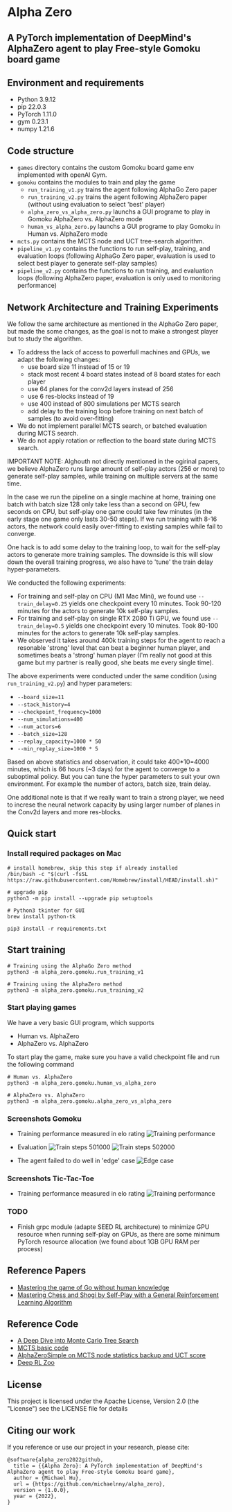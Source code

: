 # Alpha Zero
## A PyTorch implementation of DeepMind's AlphaZero agent to play Free-style Gomoku board game


## Environment and requirements
* Python        3.9.12
* pip           22.0.3
* PyTorch       1.11.0
* gym           0.23.1
* numpy         1.21.6


## Code structure
* `games` directory contains the custom Gomoku board game env implemented with openAI Gym.
* `gomoku` contains the modules to train and play the game
  - `run_training_v1.py` trains the agent following AlphaGo Zero paper
  - `run_training_v2.py` trains the agent following AlphaZero paper (without using evaluation to select 'best' player)
  - `alpha_zero_vs_alpha_zero.py` launchs a GUI programe to play in Gomoku AlphaZero vs. AlphaZero mode
  - `human_vs_alpha_zero.py` launchs a GUI programe to play Gomoku in Human vs. AlphaZero mode
* `mcts.py` contains the MCTS node and UCT tree-search algorithm.
* `pipeline_v1.py` contains the functions to run self-play, training, and evaluation loops (following AlphaGo Zero paper, evaluation is used to select best player to generate self-play samples)
* `pipeline_v2.py` contains the functions to run training, and evaluation loops (following AlphaZero paper, evaluation is only used to monitoring performance)


## Network Architecture and Training Experiments
We follow the same architecture as mentioned in the AlphaGo Zero paper, but made the some changes,
as the goal is not to make a strongest player but to study the algorithm.
* To address the lack of access to powerfull machines and GPUs, we adapt the following changes:
  - use board size 11 instead of 15 or 19
  - stack most recent 4 board states instead of 8 board states for each player
  - use 64 planes for the conv2d layers instead of 256
  - use 6 res-blocks instead of 19
  - use 400 instead of 800 simulations per MCTS search
  - add delay to the training loop before training on next batch of samples (to avoid over-fitting)
* We do not implement parallel MCTS search, or batched evaluation during MCTS search.
* We do not apply rotation or reflection to the board state during MCTS search.

IMPORTANT NOTE:
Alghouth not directly mentioned in the ogirinal papers, we believe AlphaZero runs large amount of self-play actors (256 or more) to generate self-play samples,
while training on multiple servers at the same time.

In the case we run the pipeline on a single machine at home, training one batch with batch size 128 only take less than a second on GPU, few seconds on CPU,
but self-play one game could take few minutes (in the early stage one game only lasts 30-50 steps).
If we run training with 8-16 actors, the network could easily over-fitting to existing samples while fail to converge.

One hack is to add some delay to the training loop, to wait for the self-play actors to generate more training samples.
The downside is this will slow down the overall training progress, we also have to 'tune' the train delay hyper-parameters.

We conducted the following experiments:
* For training and self-play on CPU (M1 Mac Mini), we found use `--train_delay=0.25` yields one checkpoint every 10 minutes.
  Took 90-120 minutes for the actors to generate 10k self-play samples.
* For training and self-play on single RTX 2080 Ti GPU, we found use `--train_delay=0.5` yields one checkpoint every 10 minutes.
  Took 80-100 minutes for the actors to generate 10k self-play samples.
* We observed it takes around 400k training steps for the agent to reach a resonable 'strong' level that can beat a beginner human player, and sometimes beats a 'strong' human player (I'm really not good at this game but my partner is really good, she beats me every single time).

The above experiments were conducted under the same condition (using `run_training_v2.py`) and hyper parameters:
* `--board_size=11`
* `--stack_history=4`
* `--checkpoint_frequency=1000`
* `--num_simulations=400`
* `--num_actors=6`
* `--batch_size=128`
* `--replay_capacity=1000 * 50`
* `--min_replay_size=1000 * 5`

Based on above statistics and observation, it could take 400*10=4000 minutes, which is 66 hours (~3 days) for the agent to converge to a suboptimal policy.
But you can tune the hyper parameters to suit your own environment. For example the number of actors, batch size, train delay.

One additional note is that if we really want to train a strong player, we need to increse the neural network capacity by using larger number of planes in the Conv2d layers and more res-blocks.


## Quick start
### Install required packages on Mac
```
# install homebrew, skip this step if already installed
/bin/bash -c "$(curl -fsSL https://raw.githubusercontent.com/Homebrew/install/HEAD/install.sh)"

# upgrade pip
python3 -m pip install --upgrade pip setuptools

# Python3 tkinter for GUI
brew install python-tk

pip3 install -r requirements.txt
```


## Start training

```
# Training using the AlphaGo Zero method
python3 -m alpha_zero.gomoku.run_training_v1

# Training using the AlphaZero method
python3 -m alpha_zero.gomoku.run_training_v2
```


### Start playing games
We have a very basic GUI program, which supports
* Human vs. AlphaZero
* AlphaZero vs. AlphaZero

To start play the game, make sure you have a valid checkpoint file and run the following command
```
# Human vs. AlphaZero
python3 -m alpha_zero.gomoku.human_vs_alpha_zero

# AlphaZero vs. AlphaZero
python3 -m alpha_zero.gomoku.alpha_zero_vs_alpha_zero
```


### Screenshots Gomoku
* Training performance measured in elo rating
![Training performance](../main/screenshots/gomoku_performance.png)

* Evaluation
![Train steps 501000](../main/screenshots/gomoku_train_steps_501000.png)
![Train steps 502000](../main/screenshots/gomoku_train_steps_502000.png)

* The agent failed to do well in 'edge' case
![Edge case](../main/screenshots/gomoku_edge_case.png)


### Screenshots Tic-Tac-Toe
* Training performance measured in elo rating
![Training performance](../main/screenshots/tictactoe_performance.png)


### TODO
* Finish grpc module (adapte SEED RL architecture) to minimize GPU resource when running self-play on GPUs,
  as there are some minimum PyTorch resource allocation (we found about 1GB GPU RAM per process)


## Reference Papers
* [Mastering the game of Go without human knowledge](https://www.nature.com/articles/nature24270/)
* [Mastering Chess and Shogi by Self-Play with a General Reinforcement Learning Algorithm](https://arxiv.org/abs//1712.01815)


## Reference Code
* [A Deep Dive into Monte Carlo Tree Search](https://www.moderndescartes.com/essays/deep_dive_mcts/)
* [MCTS basic code](https://github.com/brilee/python_uct)
* [AlphaZeroSimple on MCTS node statistics backup and UCT score](https://github.com/JoshVarty/AlphaZeroSimple)
* [Deep RL Zoo](https://github.com/michaelnny/deep_rl_zoo)


## License

This project is licensed under the Apache License, Version 2.0 (the "License")
see the LICENSE file for details


## Citing our work

If you reference or use our project in your research, please cite:

```
@software{alpha_zero2022github,
  title = {{Alpha Zero}: A PyTorch implementation of DeepMind's AlphaZero agent to play Free-style Gomoku board game},
  author = {Michael Hu},
  url = {https://github.com/michaelnny/alpha_zero},
  version = {1.0.0},
  year = {2022},
}
```
